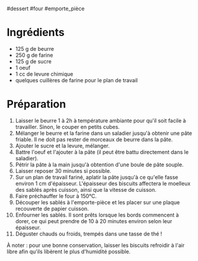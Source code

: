 #dessert #four #emporte_pièce

# Ingrédients

- 125 g de beurre
- 250 g de farine
- 125 g de sucre
- 1 oeuf
- 1 cc de levure chimique
- quelques cuillères de farine pour le plan de travail
# Préparation

1. Laisser le beurre 1 à 2h à température ambiante pour qu'il soit facile à travailler. Sinon, le couper en petits cubes. 
2. Mélanger le beurre et la farine dans un saladier jusqu'à obtenir une pâte friable. Il ne doit pas rester de morceaux de beurre dans la pâte. 
3. Ajouter le sucre et la levure, mélanger. 
4. Battre l'oeuf et l'ajouter à la pâte (il peut être battu directement dans le saladier).
5. Pétrir la pâte à la main jusqu'à obtention d'une boule de pâte souple. 
6. Laisser reposer 30 minutes si possible. 
7. Sur un plan de travail fariné, aplatir la pâte jusqu'à ce qu'elle fasse environ 1 cm d'épaisseur. L'épaisseur des biscuits affectera le moelleux des sablés après cuisson, ainsi que la vitesse de cuisson.
8. Faire préchauffer le four à 150°C.
9. Découper les sablés à l'emporte-pièce et les placer sur une plaque recouverte de papier cuisson. 
10. Enfourner les sablés. Il sont prêts lorsque les bords commencent à dorer, ce qui peut prendre de 10 à 20 minutes environ selon leur épaisseur. 
11. Déguster chauds ou froids, trempés dans une tasse de thé ! 

À noter : pour une bonne conservation, laisser les biscuits refroidir à l'air libre afin qu'ils libèrent le plus d'humidité possible. 